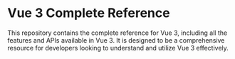 # Vue 3 Complete Reference

This repository contains the complete reference for Vue 3,
including all the features and APIs available in Vue 3.
It is designed to be a comprehensive resource for developers
looking to understand and utilize Vue 3 effectively.
